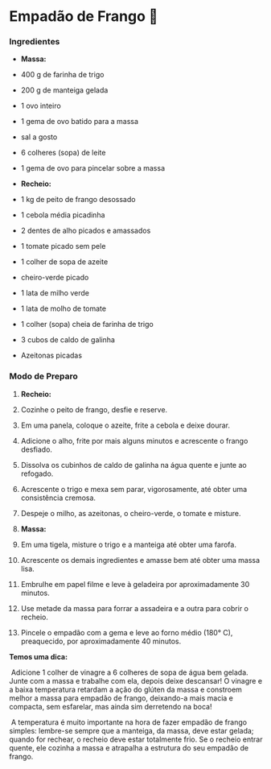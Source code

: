 # Empadão de Frango :chicken:

### Ingredientes



- **Massa:**

- 400 g de farinha de trigo

- 200 g de manteiga gelada

- 1 ovo inteiro

- 1 gema de ovo batido para a massa

- sal a gosto

- 6 colheres (sopa) de leite

- 1 gema de ovo para pincelar sobre a massa

  

- **Recheio:**

- 1 kg de peito de frango desossado

- 1 cebola média picadinha

- 2 dentes de alho picados e amassados

- 1 tomate picado sem pele

- 1 colher de sopa de azeite

- cheiro-verde picado

- 1 lata de milho verde

- 1 lata de molho de tomate

- 1 colher (sopa) cheia de farinha de trigo

- 3 cubos de caldo de galinha

- Azeitonas picadas

  

### Modo de Preparo



1. **Recheio:**

2. Cozinhe o peito de frango, desfie e reserve.

3. Em uma panela, coloque o azeite, frite a cebola e deixe dourar.

4. Adicione o alho, frite por mais alguns minutos e acrescente o frango desfiado.

5. Dissolva os cubinhos de caldo de galinha na água quente e junte ao refogado.

6. Acrescente o trigo e mexa sem parar, vigorosamente, até obter uma consistência cremosa.

7. Despeje o milho, as azeitonas, o cheiro-verde, o tomate e misture.

   

8. **Massa:**

9. Em uma tigela, misture o trigo e a manteiga até obter uma farofa.

10. Acrescente os demais ingredientes e amasse bem até obter uma massa lisa.

11. Embrulhe em papel filme e leve à geladeira por aproximadamente 30 minutos.

12. Use metade da massa para forrar a assadeira e a outra para cobrir o recheio.

13. Pincele o empadão com a gema e leve ao forno médio (180° C), preaquecido, por aproximadamente 40 minutos.



**Temos uma dica:**

​	Adicione 1 colher de vinagre a 6 colheres de sopa de água bem gelada. Junte com a massa e trabalhe com ela, depois deixe descansar! O vinagre e a baixa temperatura retardam a ação do glúten da massa e constroem melhor a massa para empadão de frango, deixando-a mais macia e compacta, sem esfarelar, mas ainda sim derretendo na boca!

​	A temperatura é muito importante na hora de fazer empadão de frango simples: lembre-se sempre que a manteiga, da massa, deve estar gelada; quando for rechear, o recheio deve estar totalmente frio. Se o recheio entrar quente, ele cozinha a massa e atrapalha a estrutura do seu empadão de frango.
